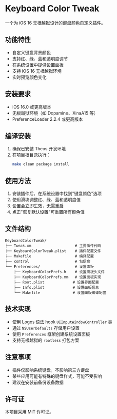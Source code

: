 # Keyboard Color Tweak

一个为 iOS 16 无根越狱设计的键盘颜色自定义插件。

## 功能特性

- 自定义键盘背景颜色
- 支持红、绿、蓝和透明度调节
- 在系统设置中提供设置面板
- 支持 iOS 16 无根越狱环境
- 实时预览颜色变化

## 安装要求

- iOS 16.0 或更高版本
- 无根越狱环境（如 Dopamine、XinaA15 等）
- PreferenceLoader 2.2.4 或更高版本

## 编译安装

1. 确保已安装 Theos 开发环境
2. 在项目根目录执行：
   ```bash
   make clean package install
   ```

## 使用方法

1. 安装插件后，在系统设置中找到"键盘颜色"选项
2. 使用滑块调整红、绿、蓝和透明度值
3. 设置会立即生效，无需重启
4. 点击"恢复默认设置"可重置所有颜色值

## 文件结构

```
KeyboardColorTweak/
├── Tweak.xm                    # 主要插件代码
├── KeyboardColorTweak.plist    # 插件配置文件
├── Makefile                    # 编译配置
├── control                     # 包信息
└── Preferences/                # 设置面板
    ├── KeyboardColorPrefs.h    # 设置面板头文件
    ├── KeyboardColorPrefs.mm   # 设置面板实现
    ├── Root.plist             # 设置界面配置
    ├── Info.plist             # 设置面板信息
    └── Makefile               # 设置面板编译配置
```

## 技术实现

- 使用 Logos 语法 hook `UIInputWindowController` 类
- 通过 `NSUserDefaults` 存储用户设置
- 使用 `Preferences` 框架创建系统设置面板
- 支持无根越狱的 `rootless` 打包方案

## 注意事项

- 插件仅影响系统键盘，不影响第三方键盘
- 某些应用可能有特殊的键盘样式，可能不受影响
- 建议在安装前备份设备数据

## 许可证

本项目采用 MIT 许可证。
